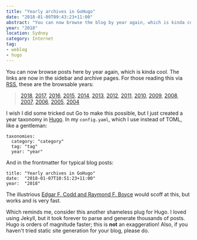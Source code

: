```yaml
---
title: "Yearly archives in GoHugo"
date: "2018-01-09T09:43:23+11:00"
abstract: "You can now browse the blog by year again, which is kinda cool."
year: "2018"
location: Sydney
category: Internet
tag:
- weblog
- hugo
---
```

You can now browse posts here by year again, which is kinda cool. The links are now in the sidebar and archive pages. For those reading this via [RSS], these are the browsable years:

> [2018](https://rubenerd.com/year/2018/), 
> [2017](https://rubenerd.com/year/2017/), 
> [2016](https://rubenerd.com/year/2016/), 
> [2015](https://rubenerd.com/year/2015/), 
> [2014](https://rubenerd.com/year/2014/), 
> [2013](https://rubenerd.com/year/2013/), 
> [2012](https://rubenerd.com/year/2012/), 
> [2011](https://rubenerd.com/year/2011/), 
> [2010](https://rubenerd.com/year/2010/), 
> [2009](https://rubenerd.com/year/2009/), 
> [2008](https://rubenerd.com/year/2008/), 
> [2007](https://rubenerd.com/year/2007/), 
> [2006](https://rubenerd.com/year/2006/), 
> [2005](https://rubenerd.com/year/2005/), 
> [2004](https://rubenerd.com/year/2004/)

I wish I did some tricked out Go to make this possible, but I just created a year taxonomy in [Hugo]. In my `config.yaml`, which I use instead of TOML, like a gentleman:

    taxonomies:
      category: "category"
      tag: "tag"
      year: "year"

And in the frontmatter for typical blog posts:

    title: "Yearly archives in GoHugo"
    date:  "2018-01-07T10:51:23+11:00"
    year:  "2018"

The illustrious [Edgar F. Codd and Raymond F. Boyce] would scoff at this, but works and is very fast.

Which reminds me, consider this another shameless plug for Hugo. I loved using Jekyll, but it took forever to parse and generate thousands of posts. Hugo is orders of magnitude faster; this is **not** an exaggeration! Also, if you haven't tried static site generation for your blog, please do.

[Edgar F. Codd and Raymond F. Boyce]: https://en.wikipedia.org/wiki/Boyce–Codd_normal_form
[Hugo]: https://gohugo.io/
[RSS]: https://rubenerd.com/feed/

